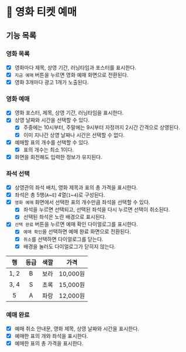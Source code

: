 # 🚀 영화 티켓 예매

## 기능 목록

### 영화 목록

- [x] 영화마다 제목, 상영 기간, 러닝타임과 포스터를 표시한다.
- [x] `지금 예매` 버튼을 누르면 영화 예매 화면으로 전환된다.
- [x] 영화 3개마다 광고 1개가 노출된다.

### 영화 예매

- [x] 영화 포스터, 제목, 상영 기간, 러닝타임을 표시한다.
- [x] 상영 날짜와 시간을 선택할 수 있다.
    - [x] 주중에는 10시부터, 주말에는 9시부터 자정까지 2시간 간격으로 상영된다.
    - [x] 이미 지나간 상영 날짜나 시간은 선택할 수 없다.
- [x] 예매할 표의 개수를 선택할 수 있다.
    - [x] 표의 개수는 최소 1이다.
- [x] 화면을 회전해도 입력한 정보가 유지된다.

### 좌석 선택

- [x] 상영관의 좌석 배치, 영화 제목과 표의 총 가격을 표시한다.
- [x] 좌석은 총 5행(`A`~`E`) 4열(`1`~`4`)로 구성된다.
- [x] `영화 예매` 화면에서 선택한 표의 개수만큼 좌석을 선택할 수 있다.
    - [x] 좌석을 누르면 선택되고, 선택된 좌석을 다시 누르면 선택이 취소된다.
    - [x] 선택된 좌석은 노란 배경으로 표시된다.
- [x] `선택 완료` 버튼을 누르면 예매 확인 다이얼로그를 표시한다.
  - [x] `예매 확인`을 선택하면 예매 완료 화면으로 전환된다.
  - [x] `취소`를 선택하면 다이얼로그를 닫는다.
  - [x] 배경을 눌러도 다이얼로그가 닫히지 않는다.

|   행    |  등급  |  색깔  |    가격     |
|:------:|:----:|:----:|:---------:|
|  1, 2  |  B   |  보라  |  10,000원  |
|  3, 4  |  S   |  초록  |  15,000원  |
|   5    |  A   |  파랑  |  12,000원  |

### 예매 완료

- [x] 예매 취소 안내문, 영화 제목, 상영 날짜와 시간을 표시한다.
- [x] 예매한 표의 개와 좌석을 표시한다.
- [x] 예매한 표의 총 가격을 표시한다.
